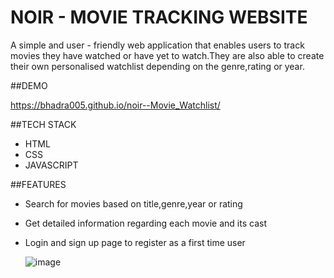 # NOIR - MOVIE TRACKING WEBSITE

A simple and user - friendly web application that enables users to track movies they have watched or have yet to watch.They are also able to create their own personalised watchlist depending on the genre,rating or year.

##DEMO

https://bhadra005.github.io/noir--Movie_Watchlist/

##TECH STACK

- HTML
- CSS
- JAVASCRIPT

##FEATURES

- Search for movies based on title,genre,year or rating
- Get detailed information regarding each movie and its cast
- Login and sign up page to register as a first time user

  ![image](https://github.com/user-attachments/assets/5d002381-4721-469a-9e61-87e46d35e780)
 


